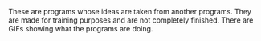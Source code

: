 These are programs whose ideas are taken from another programs. They are made for training purposes and are not completely finished. There are GIFs showing what the programs are doing.
